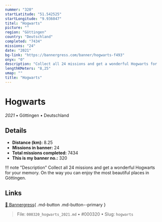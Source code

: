 ```yaml
---
nummer: "320"
startLatitude: "51.542525"
startLongitude: "9.936047"
titel: "Hogwarts"
picture: ""
region: "Göttingen"
country: "Deutschland"
completed: "7434"
missions: "24"
date: "2021"
bg-link: "https://bannergress.com/banner/hogwarts-f493"
onyx: "0"
description: "Collect all 24 missions and get a wonderful Hogwarts for your memory. On the way you can enjoy the most beautiful places in Göttingen."
lengthKMeters: "8,25"
umap: ""
title: "Hogwarts"
---
```

# Hogwarts

*2021* • Göttingen • Deutschland



## Details
- **Distance (km):** 8.25
- **Missions in banner:** 24
- **Total missions completed:** 7434
- **This is my banner no.:** 320


!!! note "Description"
    Collect all 24 missions and get a wonderful Hogwarts for your memory. On the way you can enjoy the most beautiful places in Göttingen.



## Links
[🔗 Bannergress](https://bannergress.com/banner/hogwarts-f493){ .md-button .md-button--primary }



> File: `000320_hogwarts_2021.md` • #000320 • Slug: `hogwarts`
